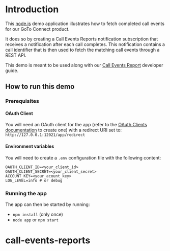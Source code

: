 # Introduction
This [node.js](https://nodejs.org/) demo application illustrates how to fetch completed call events for our GoTo Connect product.

It does so by creating a Call Events Reports notification subscription that receives a notification after each call completes. This notification contains a call identifier that is then used to fetch the matching call events through a REST API.

This demo is meant to be used along with our [Call Events Report](https://developer.goto.com/guides/GoToConnect/16_CallEventsReport/) developer guide.


## How to run this demo

### Prerequisites

#### OAuth Client

You will need an OAuth client for the app (refer to the [OAuth Clients documentation](https://developer.goto.com/guides/Authentication/04_HOW_accessTokenNodeJS/) to create one) with a redirect URI set to: `http://127.0.0.1:12021/app/redirect`

#### Environment variables

You will need to create a `.env` configuration file with the following content:

```
OAUTH_CLIENT_ID=<your_client_id>
OAUTH_CLIENT_SECRET=<your_client_secret>
ACCOUNT_KEY=<your_acount_key>
LOG_LEVEL=info # or debug
```

### Running the app

The app can then be started by running:

* `npm install` (only once)
* `node app` or `npm start`
# call-events-reports

